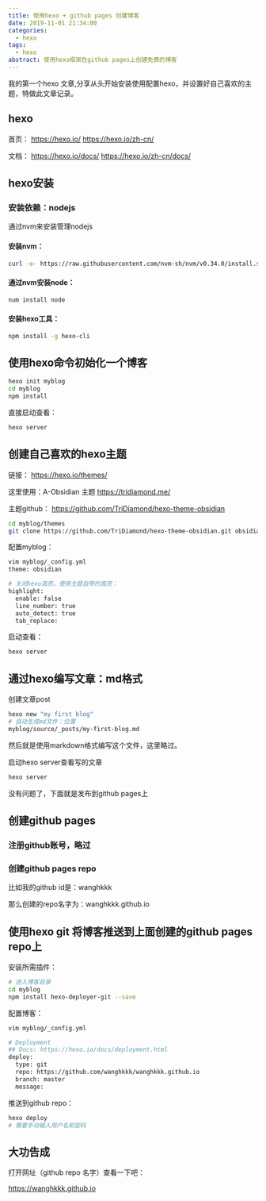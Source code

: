 ```yaml
---
title: 使用hexo + github pages 创建博客
date: 2019-11-01 21:34:00
categories:
  - hexo
tags:
  - hexo
abstract: 使用hexo框架在github pages上创建免费的博客
---
```


我的第一个hexo 文章,分享从头开始安装使用配置hexo，并设置好自己喜欢的主题，特做此文章记录。

## hexo

首页：
https://hexo.io/
https://hexo.io/zh-cn/

文档：
https://hexo.io/docs/
https://hexo.io/zh-cn/docs/

## hexo安装

### 安装依赖：nodejs

通过nvm来安装管理nodejs

#### 安装nvm：

```bash
curl -o- https://raw.githubusercontent.com/nvm-sh/nvm/v0.34.0/install.sh | sh
```

#### 通过nvm安装node：

```bash
num install node
```

#### 安装hexo工具：
```bash
npm install -g hexo-cli
```

## 使用hexo命令初始化一个博客
```bash
hexo init myblog
cd myblog
npm install
```

直接启动查看：
```bash
hexo server
```

## 创建自己喜欢的hexo主题

链接：
https://hexo.io/themes/

这里使用：A-Obsidian 主题
https://tridiamond.me/

主题github：
https://github.com/TriDiamond/hexo-theme-obsidian

```bash
cd myblog/themes
git clone https://github.com/TriDiamond/hexo-theme-obsidian.git obsidian
```

配置myblog：
```bash
vim myblog/_config.yml
theme: obsidian

# 关闭hexo高亮，使用主题自带的高亮：
highlight:
  enable: false
  line_number: true
  auto_detect: true
  tab_replace:
```

启动查看：
```bash
hexo server
```

## 通过hexo编写文章：md格式

创建文章post

```bash
hexo new "my first blog"
# 自动生成md文件：位置
myblog/source/_posts/my-first-blog.md
```
然后就是使用markdown格式编写这个文件，这里略过。

启动hexo server查看写的文章
```bash
hexo server
```

没有问题了，下面就是发布到github pages上

## 创建github pages

### 注册github账号，略过

### 创建github pages repo

比如我的github id是：wanghkkk

那么创建的repo名字为：wanghkkk.github.io

## 使用hexo git 将博客推送到上面创建的github pages repo上

安装所需插件：
```bash
# 进入博客目录
cd myblog
npm install hexo-deployer-git --save
```

配置博客：
```bash
vim myblog/_config.yml

# Deployment
## Docs: https://hexo.io/docs/deployment.html
deploy:
  type: git
  repo: https://github.com/wanghkkk/wanghkkk.github.io
  branch: master
  message: 
```

推送到github repo：

```bash
hexo deploy
# 需要手动输入用户名和密码
```

## 大功告成

打开网址（github repo 名字）查看一下吧：

https://wanghkkk.github.io